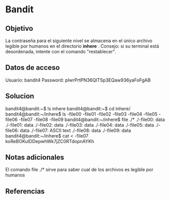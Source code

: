 # Bandit

## Objetivo
La contraseña para el siguiente nivel se almacena en el único archivo legible por humanos en el directorio **inhere** . Consejo: si su terminal está desordenada, intente con el comando "restablecer".
## Datos de acceso
Usuario: bandit4
Password: pIwrPrtPN36QITSp3EQaw936yaFoFgAB
## Solucion
bandit4@bandit:~$ ls
inhere
bandit4@bandit:~$ cd inhere/
bandit4@bandit:~/inhere$ ls
-file00  -file01  -file02  -file03  -file04  -file05  -file06  -file07  -file08  -file09
bandit4@bandit:~/inhere$ file ./*
./-file00: data
./-file01: data
./-file02: data
./-file03: data
./-file04: data
./-file05: data
./-file06: data
./-file07: ASCII text
./-file08: data
./-file09: data
bandit4@bandit:~/inhere$ cat < -file07
koReBOKuIDDepwhWk7jZC0RTdopnAYKh
## Notas adicionales
El comando file ./* sirve para saber cual de los archivos es legible por humanos
## Referencias
